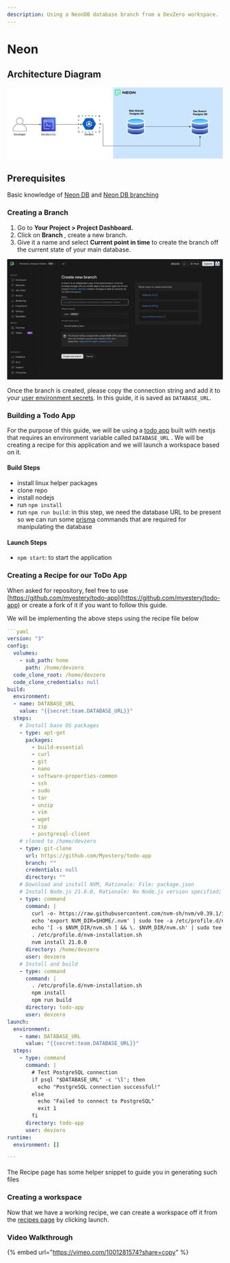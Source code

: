 ```yaml
---
description: Using a NeonDB database branch from a DevZero workspace.
---
```


# Neon

## Architecture Diagram

![Neon DB Architecture](../../.gitbook/assets/neondb.drawio.png)

## Prerequisites

Basic knowledge of [Neon DB](https://neon.tech/docs) and [Neon DB branching](https://neon.tech/docs/introduction/branching)

### Creating a Branch

1. Go to **Your Project > Project Dashboard.**
2. Click on **Branch** , create a new branch.
3. Give it a name and select **Current point in time** to create the branch off the current state of your main database.

![Neon Dashboard Branch Setting](../../.gitbook/assets/neon-dashboard.png)

Once the branch is created, please copy the connection string and add it to your [user environment secrets](../../environment-variables/personal.md#saving-an-user-scoped-environment-variable). In this guide, it is saved as `DATABASE_URL`.

### Building a Todo App

For the purpose of this guide, we will be using a [todo app](https://github.com/myestery/todo-app) built with nextjs that requires an environment variable called `DATABASE_URL` . We will be creating a recipe for this application and we will launch a workspace based on it.

#### Build Steps

* install linux helper packages
* clone repo
* install nodejs
* run `npm install`
* run `npm run build`: in this step, we need the database URL to be present so we can run some [prisma](https://www.prisma.io/) commands that are required for manipulating the database

#### Launch Steps

* `npm start`: to start the application

### Creating a Recipe for our ToDo App

When asked for repository, feel free to use [https://github.com/myestery/todo-app](https://github.com/myestery/todo-app) or create a fork of it if you want to follow this guide.

We will be implementing the above steps using the recipe file below

````yaml
```yaml
version: "3"
config:
  volumes:
    - sub_path: home
      path: /home/devzero
  code_clone_root: /home/devzero
  code_clone_credentials: null
build:
  environment:
  - name: DATABASE_URL
    value: "{{secret:team.DATABASE_URL}}"
  steps:
    # Install base OS packages
    - type: apt-get
      packages:
        - build-essential
        - curl
        - git
        - nano
        - software-properties-common
        - ssh
        - sudo
        - tar
        - unzip
        - vim
        - wget
        - zip
        - postgresql-client
    # cloned to /home/devzero
    - type: git-clone
      url: https://github.com/Myestery/todo-app
      branch: ""
      credentials: null
      directory: ""
    # Download and install NVM, Rationale: File: package.json
    # Install Node.js 21.0.0, Rationale: No Node.js version specified; using default
    - type: command
      command: |
        curl -o- https://raw.githubusercontent.com/nvm-sh/nvm/v0.39.1/install.sh | bash
        echo 'export NVM_DIR=$HOME/.nvm' | sudo tee -a /etc/profile.d/nvm-installation.sh
        echo '[ -s $NVM_DIR/nvm.sh ] && \. $NVM_DIR/nvm.sh' | sudo tee -a /etc/profile.d/nvm-installation.sh
        . /etc/profile.d/nvm-installation.sh
        nvm install 21.0.0
      directory: /home/devzero
      user: devzero
    # Install and build
    - type: command
      command: |
        . /etc/profile.d/nvm-installation.sh
        npm install
        npm run build
      directory: todo-app
      user: devzero
launch:
  environment:
    - name: DATABASE_URL
      value: "{{secret:team.DATABASE_URL}}"
  steps:
    - type: command
      command: |
        # Test PostgreSQL connection
        if psql "$DATABASE_URL" -c '\l'; then
          echo "PostgreSQL connection successful!"
        else
          echo "Failed to connect to PostgreSQL"
          exit 1
        fi
      directory: todo-app
      user: devzero
runtime:
  environment: []

```
````

The Recipe page has some helper snippet to guide you in generating such files

### Creating a workspace

Now that we have a working recipe, we can create a workspace off it from the [recipes page](https://www.devzero.io/dashboard/recipes/recipe-library) by clicking launch.

### Video Walkthrough

{% embed url="https://vimeo.com/1001281574?share=copy" %}
